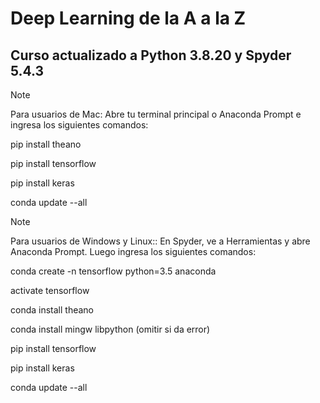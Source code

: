 # Deep Learning de la A a la Z

## Curso actualizado a Python 3.8.20 y Spyder 5.4.3

> [!NOTE]
> Para usuarios de Mac:
> Abre tu terminal principal o Anaconda Prompt e ingresa los siguientes comandos:
>
> pip install theano
>
> pip install tensorflow
>
> pip install keras
>
> conda update --all  

> [!NOTE]
> Para usuarios de Windows y Linux::
> En Spyder, ve a Herramientas y abre Anaconda Prompt. Luego ingresa los siguientes comandos:
>
> conda create -n tensorflow python=3.5 anaconda
>
> activate tensorflow
>
> conda install theano
>
> conda install mingw libpython  (omitir si da error)
>
> pip install tensorflow
>
> pip install keras
>
> conda update --all  
